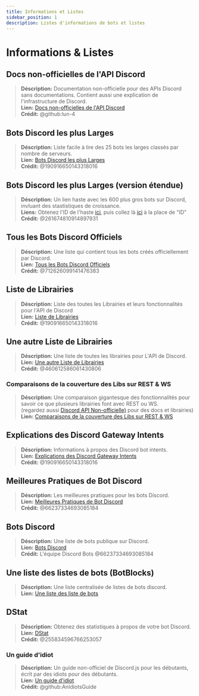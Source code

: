 ```yaml
---
title: Informations et Listes
sidebar_position: 1
description: Listes d'informations de bots et listes
---
```


# Informations & Listes

## Docs non-officielles de l'API Discord

> **Déscription:** Documentation non-officielle pour des APIs Discord sans documentations. Contient aussi une explication de l'infrastructure de Discord.  <br/>
**Lien:** [Docs non-officielles de l'API Discord](https://luna.gitlab.io/discord-unofficial-docs/)  <br/>
**Crédit:** @github:lun-4

## Bots Discord les plus Larges

> **Déscription:** Liste facile à lire des 25 bots les larges classés par nombre de serveurs.   <br/>
**Lien:** [Bots Discord les plus Larges](https://gist.github.com/advaith1/451dcbca2d7c3503d4f48d63eb918cb0)   <br/>
**Crédit:** @190916650143318016

## Bots Discord les plus Larges (version étendue)

> **Déscription:** Un lien haste avec les 600 plus gros bots sur Discord, invluant des stastistiques de croissance. <br/>
**Liens:** Obtenez l'ID de l'haste [ici](https://unbelievaboat.com/api/botlist), puis collez là [ici](https://haste.unbelievaboat.com/ID) à la place de "ID"  <br/>
**Crédit:** @261674810914897931

## Tous les Bots Discord Officiels

> **Déscription:** Une liste qui contient tous les bots créés officiellement par Discord.   <br/>
**Lien:** [Tous les Bots Discord Officiels](https://gist.github.com/GeneralSadaf/e58edfb8158df2680aa90ae897c2e327)   <br/>
**Crédit:** @712626099141476383

## Liste de Librairies

> **Déscription:** Liste des toutes les Librairies et leurs fonctionnalités pour l'API de Discord   <br/>
**Lien:** [Liste de Librairies](https://libs.advaith.io/)   <br/>
**Crédit:** @190916650143318016

## Une autre Liste de Librairies

> **Déscription:** Une liste de toutes les librairies pour L'API de Discord.  <br/>
**Lien:** [Une autre Liste de Librairies](https://github.com/apacheli/discord-api-libs)  <br/>
**Crédit:** @460612586061430806

### Comparaisons de la couverture des Libs sur REST & WS

> **Déscription:** Une comparaison gigantesque des fonctionnalités pour savoir ce que plusieurs librairies font avec REST ou WS.   <br/>
(regardez aussi [Discord API Non-officielle)](https://discordapi.com/unofficial/) pour des docs et librairies)   <br/>
**Lien:** [Comparaisons de la couverture des Libs sur REST & WS](https://discordapi.com/unofficial/comparison.html)

## Explications des Discord Gateway Intents

> **Déscription:** Informations à propos des Discord bot intents.  <br/>
**Lien:** [Explications des Discord Gateway Intents](https://gist.github.com/advaith1/e69bcc1cdd6d0087322734451f15aa2f)  <br/>
**Crédit:** @190916650143318016

## Meilleures Pratiques de Bot Discord

> **Déscription:** Les meilleures pratiques pour les bots Discord.   <br/>
**Lien:** [Meilleures Pratiques de Bot Discord](https://github.com/meew0/discord-bot-best-practices)   <br/>
**Crédit:** @66237334693085184

## Bots Discord

> **Déscription:** Une liste de bots publique sur Discord.   <br/>
**Lien:** [Bots Discord](https://discord.bots.gg/)   <br/>
**Crédit:** L'équipe Discord Bots @66237334693085184

## Une liste des listes de bots (BotBlocks)

> **Déscription:** Une liste centralisée de listes de bots discord.   <br/>
**Lien:** [Une liste des liste de bots](https://botblock.org/lists)

## DStat

> **Déscription:** Obtenez des statistiques à propos de votre bot Discord.   <br/>
**Lien:** [DStat](https://github.com/benricheson101/dstat) <br/>
**Crédit:** @255834596766253057

### Un guide d'idiot

> **Déscription:**  Un guide non-officiel de Discord.js pour les débutants, écrit par des idiots pour des débutants.<br/>
**Lien:** [Un guide d'idiot](https://anidiots.guide/) <br/>
**Crédit:** @github:AnIdiotsGuide
